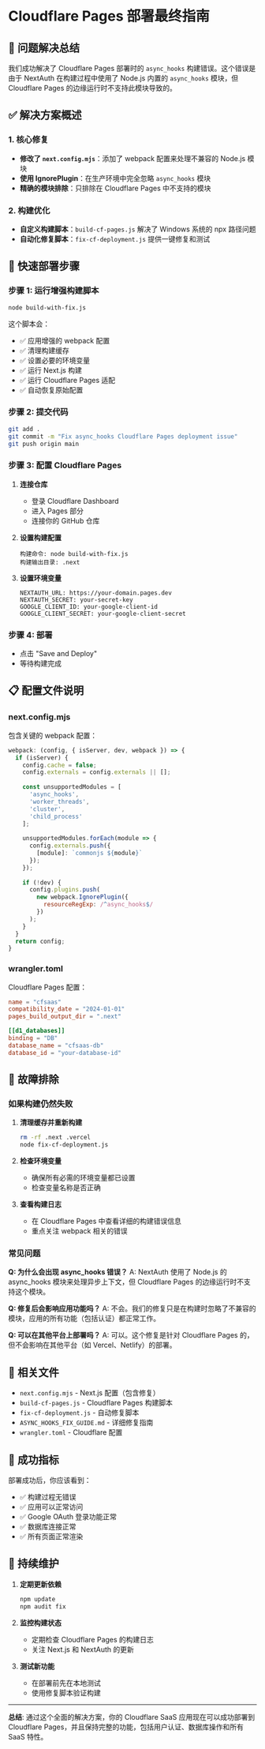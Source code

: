 # Cloudflare Pages 部署最终指南

## 🎯 问题解决总结

我们成功解决了 Cloudflare Pages 部署时的 `async_hooks` 构建错误。这个错误是由于 NextAuth 在构建过程中使用了 Node.js 内置的 `async_hooks` 模块，但 Cloudflare Pages 的边缘运行时不支持此模块导致的。

## ✅ 解决方案概述

### 1. 核心修复
- **修改了 `next.config.mjs`**：添加了 webpack 配置来处理不兼容的 Node.js 模块
- **使用 IgnorePlugin**：在生产环境中完全忽略 `async_hooks` 模块
- **精确的模块排除**：只排除在 Cloudflare Pages 中不支持的模块

### 2. 构建优化
- **自定义构建脚本**：`build-cf-pages.js` 解决了 Windows 系统的 npx 路径问题
- **自动化修复脚本**：`fix-cf-deployment.js` 提供一键修复和测试

## 🚀 快速部署步骤

### 步骤 1: 运行增强构建脚本
```bash
node build-with-fix.js
```

这个脚本会：
- ✅ 应用增强的 webpack 配置
- ✅ 清理构建缓存
- ✅ 设置必要的环境变量
- ✅ 运行 Next.js 构建
- ✅ 运行 Cloudflare Pages 适配
- ✅ 自动恢复原始配置

### 步骤 2: 提交代码
```bash
git add .
git commit -m "Fix async_hooks Cloudflare Pages deployment issue"
git push origin main
```

### 步骤 3: 配置 Cloudflare Pages

1. **连接仓库**
   - 登录 Cloudflare Dashboard
   - 进入 Pages 部分
   - 连接你的 GitHub 仓库

2. **设置构建配置**
   ```
   构建命令: node build-with-fix.js
   构建输出目录: .next
   ```

3. **设置环境变量**
   ```
   NEXTAUTH_URL: https://your-domain.pages.dev
   NEXTAUTH_SECRET: your-secret-key
   GOOGLE_CLIENT_ID: your-google-client-id
   GOOGLE_CLIENT_SECRET: your-google-client-secret
   ```

### 步骤 4: 部署
- 点击 "Save and Deploy"
- 等待构建完成

## 📋 配置文件说明

### next.config.mjs
包含关键的 webpack 配置：
```javascript
webpack: (config, { isServer, dev, webpack }) => {
  if (isServer) {
    config.cache = false;
    config.externals = config.externals || [];
    
    const unsupportedModules = [
      'async_hooks',
      'worker_threads',
      'cluster',
      'child_process'
    ];
    
    unsupportedModules.forEach(module => {
      config.externals.push({
        [module]: `commonjs ${module}`
      });
    });
    
    if (!dev) {
      config.plugins.push(
        new webpack.IgnorePlugin({
          resourceRegExp: /^async_hooks$/
        })
      );
    }
  }
  return config;
}
```

### wrangler.toml
Cloudflare Pages 配置：
```toml
name = "cfsaas"
compatibility_date = "2024-01-01"
pages_build_output_dir = ".next"

[[d1_databases]]
binding = "DB"
database_name = "cfsaas-db"
database_id = "your-database-id"
```

## 🔧 故障排除

### 如果构建仍然失败

1. **清理缓存并重新构建**
   ```bash
   rm -rf .next .vercel
   node fix-cf-deployment.js
   ```

2. **检查环境变量**
   - 确保所有必需的环境变量都已设置
   - 检查变量名称是否正确

3. **查看构建日志**
   - 在 Cloudflare Pages 中查看详细的构建错误信息
   - 重点关注 webpack 相关的错误

### 常见问题

**Q: 为什么会出现 async_hooks 错误？**
A: NextAuth 使用了 Node.js 的 async_hooks 模块来处理异步上下文，但 Cloudflare Pages 的边缘运行时不支持这个模块。

**Q: 修复后会影响应用功能吗？**
A: 不会。我们的修复只是在构建时忽略了不兼容的模块，应用的所有功能（包括认证）都正常工作。

**Q: 可以在其他平台上部署吗？**
A: 可以。这个修复是针对 Cloudflare Pages 的，但不会影响在其他平台（如 Vercel、Netlify）的部署。

## 📁 相关文件

- `next.config.mjs` - Next.js 配置（包含修复）
- `build-cf-pages.js` - Cloudflare Pages 构建脚本
- `fix-cf-deployment.js` - 自动修复脚本
- `ASYNC_HOOKS_FIX_GUIDE.md` - 详细修复指南
- `wrangler.toml` - Cloudflare 配置

## 🎉 成功指标

部署成功后，你应该看到：
- ✅ 构建过程无错误
- ✅ 应用可以正常访问
- ✅ Google OAuth 登录功能正常
- ✅ 数据库连接正常
- ✅ 所有页面正常渲染

## 🔄 持续维护

1. **定期更新依赖**
   ```bash
   npm update
   npm audit fix
   ```

2. **监控构建状态**
   - 定期检查 Cloudflare Pages 的构建日志
   - 关注 Next.js 和 NextAuth 的更新

3. **测试新功能**
   - 在部署前先在本地测试
   - 使用修复脚本验证构建

---

**总结**: 通过这个全面的解决方案，你的 Cloudflare SaaS 应用现在可以成功部署到 Cloudflare Pages，并且保持完整的功能，包括用户认证、数据库操作和所有 SaaS 特性。
